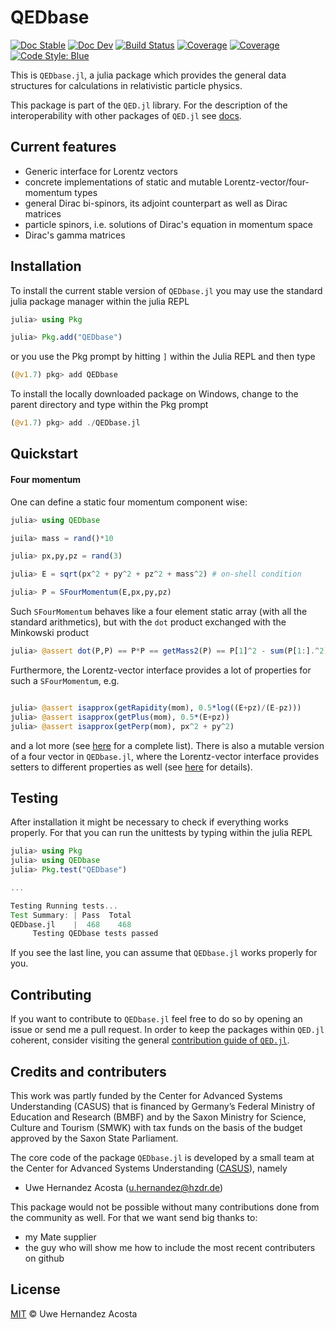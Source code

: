 # QEDbase

[![Doc Stable](https://img.shields.io/badge/docs-stable-blue.svg)](https://qedjl-project.github.io/QEDbase.jl/main)
[![Doc Dev](https://img.shields.io/badge/docs-dev-blue.svg)](https://qedjl-project.github.io/QEDbase.jl/dev)
[![Build Status](https://gitlab.hzdr.de/qedjl/QEDbase.jl/badges/main/pipeline.svg)](https://gitlab.hzdr.de/qedjl/QEDbase.jl/pipelines)
[![Coverage](https://gitlab.hzdr.de/qedjl/QEDbase.jl/badges/main/coverage.svg)](https://gitlab.hzdr.de/qedjl/QEDbase.jl/commits/main)
[![Coverage](https://codecov.io/gh/qedjl/QEDbase.jl/branch/main/graph/badge.svg)](https://codecov.io/gh/qedjl/QEDbase.jl)
[![Code Style: Blue](https://img.shields.io/badge/code%20style-blue-4495d1.svg)](https://github.com/invenia/BlueStyle)

This is `QEDbase.jl`, a julia package which provides the general data structures for calculations in relativistic particle physics.

This package is part of the `QED.jl` library. For the description of the interoperability with other packages of `QED.jl` see [docs](www.docs-to-qed.jl).

## Current features

- Generic interface for Lorentz vectors
- concrete implementations of static and mutable Lorentz-vector/four-momentum types
- general Dirac bi-spinors, its adjoint counterpart as well as Dirac matrices
- particle spinors, i.e. solutions of Dirac's equation in momentum space
- Dirac's gamma matrices

## Installation

To install the current stable version of `QEDbase.jl` you may use the standard julia package manager within the julia REPL

```julia
julia> using Pkg

julia> Pkg.add("QEDbase")
```

or you use the Pkg prompt by hitting `]` within the Julia REPL and then type

```julia
(@v1.7) pkg> add QEDbase
```

To install the locally downloaded package on Windows, change to the parent directory and type within the Pkg prompt

```julia
(@v1.7) pkg> add ./QEDbase.jl
```

## Quickstart
#### Four momentum
One can define a static four momentum component wise:

```julia
julia> using QEDbase

juila> mass = rand()*10

julia> px,py,pz = rand(3)

julia> E = sqrt(px^2 + py^2 + pz^2 + mass^2) # on-shell condition

julia> P = SFourMomentum(E,px,py,pz)
```

Such `SFourMomentum` behaves like a four element static array (with all the standard arithmetics), but with the `dot` product exchanged with the Minkowski product

```julia
julia> @assert dot(P,P) == P*P == getMass2(P) == P[1]^2 - sum(P[1:].^2)
```

Furthermore, the Lorentz-vector interface provides a lot of properties for such a `SFourMomentum`, e.g.

```julia

julia> @assert isapprox(getRapidity(mom), 0.5*log((E+pz)/(E-pz)))
julia> @assert isapprox(getPlus(mom), 0.5*(E+pz))
julia> @assert isapprox(getPerp(mom), px^2 + py^2)
```

and a lot more (see [here](www.docs-to-the-lorentz-interface-getter.jl) for a complete list). There is also a mutable version of a four vector in `QEDbase.jl`, where the Lorentz-vector interface provides setters to different properties as well (see [here](www.docs-to-the-lorentz-interface-setter.jl) for details).

## Testing

After installation it might be necessary to check if everything works properly. For that you can run the unittests by typing within the julia REPL

```julia
julia> using Pkg
julia> using QEDbase
julia> Pkg.test("QEDbase")

...

Testing Running tests...
Test Summary: | Pass  Total
QEDbase.jl    |  468    468
     Testing QEDbase tests passed
```

If you see the last line, you can assume that `QEDbase.jl` works properly for you.

## Contributing

If you want to contribute to `QEDbase.jl` feel free to do so by opening an issue or send me a pull request. In order to keep the packages within `QED.jl` coherent, consider visiting the general [contribution guide of `QED.jl`](www.contribution-of-qed.jl).

## Credits and contributers

This work was partly funded by the Center for Advanced Systems Understanding (CASUS) that is financed by Germany’s Federal Ministry of Education and Research (BMBF) and by the Saxon Ministry for Science, Culture and Tourism (SMWK) with tax funds on the basis of the budget approved by the Saxon State Parliament.

The core code of the package `QEDbase.jl` is developed by a small team at the Center for Advanced Systems Understanding ([CASUS](https://www.casus.science)), namely

- Uwe Hernandez Acosta (u.hernandez@hzdr.de)

This package would not be possible without many contributions done from the community as well. For that we want send big thanks to:

- my Mate supplier
- the guy who will show me how to include the most recent contributers on github

## License

[MIT](LICENSE) © Uwe Hernandez Acosta
